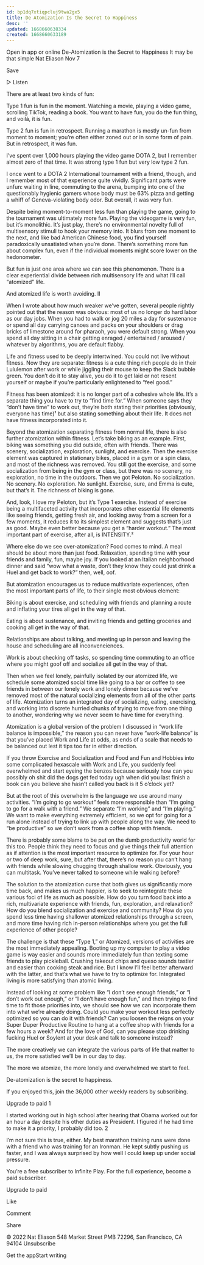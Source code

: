 ```yaml
---
id: bp1dq7xtiqpcluj9twa2gx5
title: De Atomization Is the Secret to Happiness
desc: ''
updated: 1668660638334
created: 1668660633189
---
```


		
	
Open in app or online
De-Atomization is the Secret to Happiness
It may be that simple
Nat Eliason
Nov 7
	
 
		
		
	
Save
		
▷  Listen
 
	
	

There are at least two kinds of fun: 

Type 1 fun is fun in the moment. Watching a movie, playing a video game, scrolling TikTok, reading a book. You want to have fun, you do the fun thing, and voilá, it is fun. 

Type 2 fun is fun in retrospect. Running a marathon is mostly un-fun from moment to moment; you’re often either zoned out or in some form of pain. But in retrospect, it was fun. 

I’ve spent over 1,000 hours playing the video game DOTA 2, but I remember almost zero of that time. It was strong type 1 fun but very low type 2 fun.

I once went to a DOTA 2 International tournament with a friend, though, and I remember most of that experience quite vividly. Significant parts were unfun: waiting in line, commuting to the arena, bumping into one of the questionably hygienic gamers whose body must be 63% pizza and getting a whiff of Geneva-violating body odor. But overall, it was very fun. 

Despite being moment-to-moment less fun than playing the game, going to the tournament was ultimately more fun. Playing the videogame is very fun, but it’s monolithic. It’s just play, there’s no environmental novelty full of multisensory stimuli to hook your memory into. It blurs from one moment to the next, and like bad American Chinese food, you find yourself paradoxically unsatiated when you’re done. There’s something more fun about complex fun, even if the individual moments might score lower on the hedonometer. 

But fun is just one area where we can see this phenomenon. There is a clear experiential divide between rich multisensory life and what I’ll call “atomized” life. 

And atomized life is worth avoiding. 
II

When I wrote about how much weaker we’ve gotten, several people rightly pointed out that the reason was obvious: most of us no longer do hard labor as our day jobs. When you had to walk or jog 20 miles a day for sustenance or spend all day carrying canoes and packs on your shoulders or drag bricks of limestone around for pharaoh, you were default strong. When you spend all day sitting in a chair getting enraged / entertained / aroused / whatever by algorithms, you are default flabby. 

Life and fitness used to be deeply intertwined. You could not live without fitness. Now they are separate: fitness is a cute thing rich people do in their Lululemon after work or while jiggling their mouse to keep the Slack bubble green. You don’t do it to stay alive, you do it to get laid or not resent yourself or maybe if you’re particularly enlightened to “feel good.”

Fitness has been atomized: it is no longer part of a cohesive whole life. It’s a separate thing you have to try to “find time for.” When someone says they “don’t have time” to work out, they’re both stating their priorities (obviously, everyone has time)¹ but also stating something about their life. It does not have fitness incorporated into it. 

Beyond the atomization separating fitness from normal life, there is also further atomization within fitness. Let’s take biking as an example. First, biking was something you did outside, often with friends. There was scenery, socialization, exploration, sunlight, and exercise. Then the exercise element was captured in stationary bikes, placed in a gym or a spin class, and most of the richness was removed. You still got the exercise, and some socialization from being in the gym or class, but there was no scenery, no exploration, no time in the outdoors. Then we got Peloton. No socialization. No scenery. No exploration. No sunlight. Exercise, sure, and Emma is cute, but that’s it. The richness of biking is gone. 

And, look, I love my Peloton, but it’s Type 1 exercise. Instead of exercise being a multifaceted activity that incorporates other essential life elements like seeing friends, getting fresh air, and looking away from a screen for a few moments, it reduces it to its simplest element and suggests that’s just as good. Maybe even better because you get a “harder workout.” The most important part of exercise, after all, is INTENSITY.² 

Where else do we see over-atomization? Food comes to mind. A meal should be about more than just food. Relaxation, spending time with your friends and family, fun, maybe joy. If you looked at an Italian neighborhood dinner and said “wow what a waste, don’t they know they could just drink a Huel and get back to work?” then, well, oof.

But atomization encourages us to reduce multivariate experiences, often the most important parts of life, to their single most obvious element:

Biking is about exercise, and scheduling with friends and planning a route and inflating your tires all get in the way of that. 

Eating is about sustenance, and inviting friends and getting groceries and cooking all get in the way of that. 

Relationships are about talking, and meeting up in person and leaving the house and scheduling are all inconveneiences.

Work is about checking off tasks, so spending time commuting to an office where you might goof off and socialize all get in the way of that. 

Then when we feel lonely, painfully isolated by our atomized life, we schedule some atomized social time like going to a bar or coffee to see friends in between our lonely work and lonely dinner because we’ve removed most of the natural socializing elements from all of the other parts of life. Atomization turns an integrated day of socializing, eating, exercising, and working into discrete hurried chunks of trying to move from one thing to another, wondering why we never seem to have time for everything. 

Atomization is a global version of the problem I discussed in “work life balance is impossible,” the reason you can never have “work-life balance” is that you’ve placed Work and Life at odds, as ends of a scale that needs to be balanced out lest it tips too far in either direction. 

If you throw Exercise and Socialization and Food and Fun and Hobbies into some complicated hexascale with Work and Life, you suddenly feel overwhelmed and start eyeing the benzos because seriously how can you possibly oh shit did the dogs get fed today ugh when did you last finish a book can you believe she hasn’t called you back is it 5 o’clock yet? 

But at the root of this overwhelm is the language we use around many activities. “I’m going to go workout” feels more responsible than “I’m going to go for a walk with a friend.” We separate “I’m working” and “I’m playing.” We want to make everything extremely efficient, so we opt for going for a run alone instead of trying to link up with people along the way. We need to “be productive” so we don’t work from a coffee shop with friends.

There is probably some blame to be put on the dumb productivity world for this too. People think they need to focus and give things their full attention as if attention is the most important resource to optimize for. For your hour or two of deep work, sure, but after that, there’s no reason you can’t hang with friends while slowing chugging through shallow work. Obviously, you can multitask. You’ve never talked to someone while walking before? 

The solution to the atomization curse that both gives us significantly more time back, and makes us much happier, is to seek to reintegrate these various foci of life as much as possible. How do you turn food back into a rich, multivariate experience with friends, fun, exploration, and relaxation? How do you blend socialization and exercise and community? How do you spend less time having shallower atomized relationships through a screen, and more time having rich in-person relationships where you get the full experience of other people? 

The challenge is that these “Type 1,” or Atomized, versions of activities are the most immediately appealing. Booting up my computer to play a video game is way easier and sounds more immediately fun than texting some friends to play pickleball. Crushing takeout chips and queso sounds tastier and easier than cooking steak and rice. But I know I’ll feel better afterward with the latter, and that’s what we have to try to optimize for. Integrated living is more satisfying than atomic living. 

Instead of looking at some problem like “I don’t see enough friends,” or “I don’t work out enough,” or “I don’t have enough fun,” and then trying to find time to fit those priorities into, we should see how we can incorporate them into what we’re already doing. Could you make your workout less perfectly optimized so you can do it with friends? Can you loosen the reigns on your Super Duper Productive Routine to hang at a coffee shop with friends for a few hours a week? And for the love of God, can you please stop drinking fucking Huel or Soylent at your desk and talk to someone instead? 

The more creatively we can integrate the various parts of life that matter to us, the more satisfied we’ll be in our day to day. 

The more we atomize, the more lonely and overwhelmed we start to feel. 

De-atomization is the secret to happiness.

If you enjoyed this, join the 36,000 other weekly readers by subscribing.

Upgrade to paid
1

I started working out in high school after hearing that Obama worked out for an hour a day despite his other duties as President. I figured if he had time to make it a priority, I probably did too.
2

I’m not sure this is true, either. My best marathon training runs were done with a friend who was training for an Ironman. He kept subtly pushing us faster, and I was always surprised by how well I could keep up under social pressure.

You’re a free subscriber to Infinite Play. For the full experience, become a paid subscriber.

Upgrade to paid
 
Like
		
Comment
		
Share
	
 

© 2022 Nat Eliason
548 Market Street PMB 72296, San Francisco, CA 94104
Unsubscribe

Get the appStart writing
	
